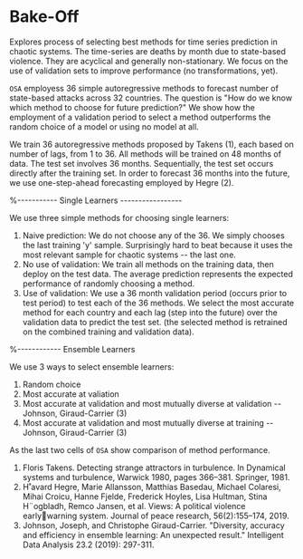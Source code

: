 # Bake-Off
Explores process of selecting best methods for time series prediction in chaotic systems. The time-series are deaths by month due to state-based violence. They are acyclical and generally non-stationary. We focus on the use of validation sets to improve performance (no transformations, yet).

`OSA` employess 36 simple autoregressive methods to forecast number of state-based attacks across 32 countries.
The question is "How do we know which method to choose for future prediction?"
We show how the employment of a validation period to select a method outperforms the random choice of a model or using no model at all.

We train 36 autoregressive methods proposed by Takens (1), each based on number of lags, from 1 to 36.
All methods will be trained on 48 months of data.
The test set involves 36 months.
Sequentially, the test set occurs directly after the training set.
In order to forecast 36 months into the future, we use one-step-ahead forecasting employed by Hegre (2).

%----------- Single Learners -----------------

We use three simple methods for choosing single learners:
  1. Naive prediction: We do not choose any of the 36. We simply chooses the last training 'y' sample. Surprisingly hard to beat because it uses the most relevant sample for chaotic systems -- the last one.
  2. No use of validation: We train all methods on the training data, then deploy on the test data. The average prediction represents the expected performance of randomly choosing a method.
  3. Use of validation: We use a 36 month validation period (occurs prior to test period) to test each of the 36 methods. We select the most accurate method for each country and each lag (step into the future) over the validation data to predict the test set. (the selected method is retrained on the combined training and validation data).

%------------ Ensemble Learners

We use 3 ways to select ensemble learners:
  1. Random choice
  2. Most accurate at valiation
  3. Most accurate at validation and most mutually diverse at validation -- Johnson, Giraud-Carrier (3)
  4. Most accurate at validation and most mutually diverse at training -- Johnson, Giraud-Carrier (3)

As the last two cells of `OSA` show comparison of method performance.


1. Floris Takens. Detecting strange attractors in turbulence. In Dynamical systems and turbulence, Warwick 1980, pages 366–381. Springer, 1981.
2. H˚avard Hegre, Marie Allansson, Matthias Basedau, Michael Colaresi, Mihai Croicu, Hanne Fjelde, Frederick Hoyles, Lisa Hultman, Stina H¨ogbladh, Remco Jansen, et al. Views: A political violence earlywarning system. Journal of peace research, 56(2):155–174, 2019.
3. Johnson, Joseph, and Christophe Giraud-Carrier. "Diversity, accuracy and efficiency in ensemble learning: An unexpected result." Intelligent Data Analysis 23.2 (2019): 297-311.
